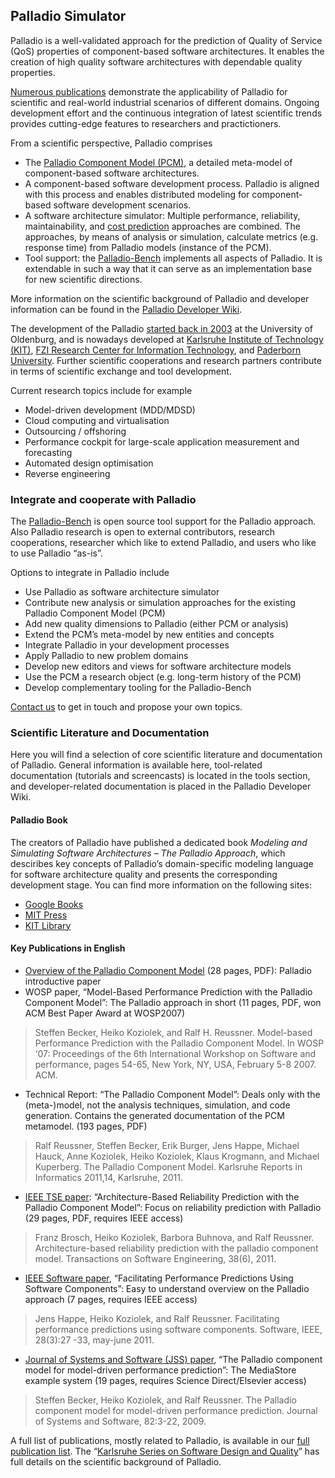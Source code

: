 ## Palladio Simulator

Palladio is a well-validated approach for the prediction of Quality of Service (QoS) properties of component-based software architectures. It enables the creation of high quality software architectures with dependable quality properties.

[Numerous publications](https://dsis.kastel.kit.edu/research/publications.php) demonstrate the applicability of Palladio for scientific and real-world industrial scenarios of different domains. Ongoing development effort and the continuous integration of latest scientific trends provides cutting-edge features to researchers and practictioners.

From a scientific perspective, Palladio comprises
- The [Palladio Component Model (PCM)](https://github.com/PalladioSimulator/.github/wiki/Paladio-Component-Model), a detailed meta-model of component-based software architectures.
- A component-based software development process. Palladio is aligned with this process and enables distributed modeling for component-based software development scenarios.
- A software architecture simulator: Multiple performance, reliability, maintainability, and [cost prediction](
https://github.com/PalladioSimulator/.github/wiki/Cost-Prediction-with-Palladio) approaches are combined. The approaches, by means of analysis or simulation, calculate metrics (e.g. response time) from Palladio models (instance of the PCM).
- Tool support: the [Palladio-Bench](https://github.com/PalladioSimulator/.github/wiki/Palladio-Tools) implements all aspects of Palladio. It is extendable in such a way that it can serve as an implementation base for new scientific directions.

More information on the scientific background of Palladio and developer information can be found in the [Palladio Developer Wiki](http://sdqweb.ipd.kit.edu/wiki/Palladio).

The development of the Palladio [started back in 2003]([https://www.palladio-simulator.com/about/history/](https://github.com/PalladioSimulator/.github/wiki/History)) at the University of Oldenburg, and is nowadays developed at [Karlsruhe Institute of Technology (KIT)](http://www.kit.edu/english/), [FZI Research Center for Information Technology](http://www.fzi.de/en), and [Paderborn University](http://www.uni-paderborn.de/en/). Further scientific cooperations and research partners contribute in terms of scientific exchange and tool development.

Current research topics include for example

- Model-driven development (MDD/MDSD)
- Cloud computing and virtualisation
- Outsourcing / offshoring
- Performance cockpit for large-scale application measurement and forecasting
- Automated design optimisation
- Reverse engineering

### Integrate and cooperate with Palladio

The [Palladio-Bench](https://github.com/PalladioSimulator/.github/wiki/Palladio-Tools) is open source tool support for the Palladio approach. Also Palladio research is open to external contributors, research cooperations, researcher which like to extend Palladio, and users who like to use Palladio “as-is”.

Options to integrate in Palladio include

- Use Palladio as software architecture simulator
- Contribute new analysis or simulation approaches for the existing Palladio Component Model (PCM)
- Add new quality dimensions to Palladio (either PCM or analysis)
- Extend the PCM’s meta-model by new entities and concepts
- Integrate Palladio in your development processes
- Apply Palladio to new problem domains
- Develop new editors and views for software architecture models
- Use the PCM a research object (e.g. long-term history of the PCM)
- Develop complementary tooling for the Palladio-Bench

[Contact us](https://www.palladio-simulator.com/contact) to get in touch and propose your own topics.

### Scientific Literature and Documentation

Here you will find a selection of core scientific literature and documentation of Palladio. General information is available here, tool-related documentation (tutorials and screencasts) is located in the tools section, and developer-related documentation is placed in the Palladio Developer Wiki.

#### Palladio Book
The creators of Palladio have published a dedicated book *Modeling and Simulating Software Architectures – The Palladio Approach*, which desciribes key concepts of Palladio’s domain-specific modeling language for software architecture quality and presents the corresponding development stage.
You can find more information on the following sites:
* [Google Books](https://books.google.de/books?id=QztMDQAAQBAJ&printsec=frontcover)
* [MIT Press](https://mitpress.mit.edu/9780262034760/modeling-and-simulating-software-architectures/)
* [KIT Library](https://publikationen.bibliothek.kit.edu/1000071486)

#### Key Publications in English

- [Overview of the Palladio Component Model](https://www.palladio-simulator.com/assets/files/Introduction-Chapter-PCM.pdf) (28 pages, PDF): Palladio introductive paper
- WOSP paper, “Model-Based Performance Prediction with the Palladio Component Model”: The Palladio approach in short (11 pages, PDF, won ACM Best Paper Award at WOSP2007)
> Steffen Becker, Heiko Koziolek, and Ralf H. Reussner. Model-based Performance Prediction with the Palladio Component Model. In WOSP ‘07: Proceedings of the 6th International Workshop on Software and performance, pages 54-65, New York, NY, USA, February 5-8 2007. ACM.

- Technical Report: “The Palladio Component Model”: Deals only with the (meta-)model, not the analysis techniques, simulation, and code generation. Contains the generated documentation of the PCM metamodel. (193 pages, PDF)
> Ralf Reussner, Steffen Becker, Erik Burger, Jens Happe, Michael Hauck, Anne Koziolek, Heiko Koziolek, Klaus Krogmann, and Michael Kuperberg. The Palladio Component Model. Karlsruhe Reports in Informatics 2011,14, Karlsruhe, 2011.

- [IEEE TSE paper](http://dx.doi.org/10.1109/TSE.2011.94): “Architecture-Based Reliability Prediction with the Palladio Component Model”: Focus on reliability prediction with Palladio (29 pages, PDF, requires IEEE access)
> Franz Brosch, Heiko Koziolek, Barbora Buhnova, and Ralf Reussner. Architecture-based reliability prediction with the palladio component model. Transactions on Software Engineering, 38(6), 2011.

- [IEEE Software paper](http://dx.doi.org/10.1109/MS.2011.25), “Facilitating Performance Predictions Using Software Components”: Easy to understand overview on the Palladio approach (7 pages, requires IEEE access)
> Jens Happe, Heiko Koziolek, and Ralf Reussner. Facilitating performance predictions using software components. Software, IEEE, 28(3):27 -33, may-june 2011.

- [Journal of Systems and Software (JSS) paper](http://dx.doi.org/10.1016/j.jss.2008.03.066), “The Palladio component model for model-driven performance prediction”: The MediaStore example system (19 pages, requires Science Direct/Elsevier access)
> Steffen Becker, Heiko Koziolek, and Ralf Reussner. The Palladio component model for model-driven performance prediction. Journal of Systems and Software, 82:3-22, 2009.

A full list of publications, mostly related to Palladio, is available in our [full publication list](https://sdq.ipd.kit.edu/research/publications/). The “[Karlsruhe Series on Software Design and Quality](https://sdq.ipd.kit.edu/research/karlsruhe-series-on-software-design-and-quality/)” has full details on the scientific background of Palladio.
